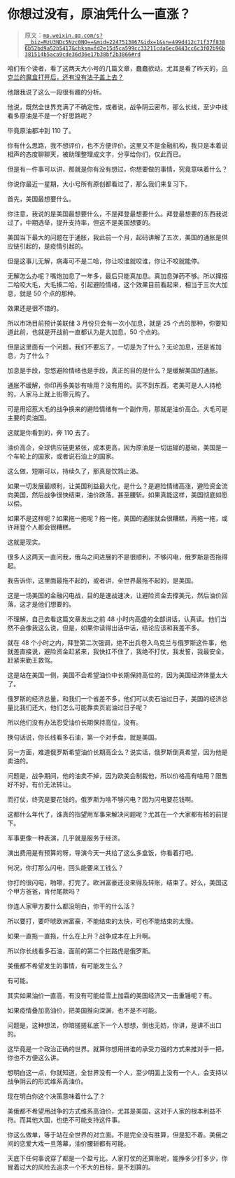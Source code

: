 # 你想过没有，原油凭什么一直涨？

> 原文：[`mp.weixin.qq.com/s?__biz=MzU3NDc5Nzc0NQ==&mid=2247513867&idx=1&sn=499d412c71f37f8386b52bd9a52b5417&chksm=fd2e15d5ca599cc33211cda6ec0443cc6c3f02b96b381514b5aca9cde36d36e17b38bf2b3866#rd`](http://mp.weixin.qq.com/s?__biz=MzU3NDc5Nzc0NQ==&mid=2247513867&idx=1&sn=499d412c71f37f8386b52bd9a52b5417&chksm=fd2e15d5ca599cc33211cda6ec0443cc6c3f02b96b381514b5aca9cde36d36e17b38bf2b3866#rd)

咱们有个读者，看了这两天大小号的几篇文章，蠢蠢欲动。尤其是看了昨天的，[乌克兰的魔盒打开后，还有没有法子盖上去？](http://mp.weixin.qq.com/s?__biz=MzU3NDc5Nzc0NQ==&mid=2247513781&idx=2&sn=c6aa74274c597798780082eeee7c101b&chksm=fd2e146bca599d7d52968c413b1e486f3caa12f21953805f0b1857b14bad455d96dc5989d4f6&scene=21#wechat_redirect)

他跟我说了这么一段很有趣的分析。

他说，既然全世界充满了不确定性，或者说，战争阴云密布，那么长线，至少中线看多原油是不是一个好思路呢？

毕竟原油都冲到 110 了。

你有什么思路，我不想评价，也不方便评价。这里又不是金融机构，我只是本着说相声的态度聊聊天，被助理整理成文字，分享给你们，仅此而已。

但是有一件事可以讲，那就是你有没有想过，你想要做的事情，究竟意味着什么？

你说你最近一星期，大小号所有原创都看过了，那么我们来复习下。

首先，美国最想要什么。

你注意，我说的是美国最想要什么，不是拜登最想要什么。拜登最想要的东西我说过了，中期选举，提升支持率，但这不是美国想要的。

美国当下最大的问题在于通胀，我此前一个月，起码讲解了五次，美国的通胀是供应链引起的，是疫情引起的。

但是这事儿无解，病毒可不是二哈，你让咬谁就咬谁，你让不咬就能停。

无解怎么办呢？嘴炮加息了一年多，最后只能真加息。真加息弹药不够。所以撺掇二哈咬大毛，大毛揍二哈，引起避险情绪，这个效果目前看起来，相当于三次大加息，就是 50 个点的那种。 

效果还是很不错的。

所以市场目前预计美联储 3 月份只会有一次小加息，就是 25 个点的那种，你要知道此前，也就是开战前一直都认为是大加息，50 个点的。 

但是这里面有一个问题，我们不要忘了，一切是为了什么？无论加息，还是省加息，为了什么？

加息是手段，忽悠避险情绪也是手段，真正的目的是什么？是缓解美国的通胀。

通胀不缓解，你印再多美钞有啥用？没有用的。买不到东西，老美可是人人持枪的，人家马上就上街零元购了。

可是用招惹大毛的战争换来的避险情绪有一个副作用，那就是油价高企。大毛可是主要的卖油国。

这就是你看到的，奔 110 去了。

油价高企，全球供应链更紧张，成本更高，因为原油是一切运输的基础，美国是一个车轮上的国家，或者说石油上的国家。

这么做，短期可以，持续久了，那真是饮鸩止渴。

如果一切发展最顺利，让美国利益最大化，是什么？是避险情绪高涨，避险资金流向美国，然后战争很快结束，油价跌落，甚至腰斩。如果真能这样，美国彻底如愿以偿。

如果不是这样呢？如果拖一拖呢？拖一拖，美国的通胀就会很糟糕，再拖一拖，或许拜登个人都会很糟糕。 

这就是现实。

很多人这两天一直问我，俄乌之间进展的不是很顺利，不够闪电，俄罗斯是否拖得起。

我告诉你，这里面最拖不起的，或者讲，全世界最拖不起的，是美国。

这是一场美国的金融闪电战，目的是速战速决，让避险资金去撑美元，然后油价回落，这才是他们想要的。

不理解，自己去看这篇文章发出之前 48 小时内高盛的全部讲话，认真读。他们当然不会像我这么说，但是，如果你读得出话中话，结论应该和我差不多。

就在 48 个小时之内，拜登第二次强调，绝不出兵卷入乌克兰与俄罗斯这件事，他就差直接说，避险资金赶紧来，我快扛不住了，我绝不打仗，我发誓，我最安全，赶紧来勤王救驾。

这是站在美国一侧，美国不会希望油价中长期保持高位的，因为美国经济体量太大了。 

俄罗斯的经济总量，和我们一个省差不多，他们可以卖石油过日子，美国的经济总量比我们还大，他们怎么可能靠卖页岩油过日子呢？

所以他们没有办法忍受油价长期保持高位，没有。

换句话说，你长线看多石油，第一个对手盘，就是美国。

另一方面，难道俄罗斯希望油价长期高企么？说实话，俄罗斯倒真希望，因为他是卖油的。

问题是，战争期间，他的油卖不掉，因为欧美会制裁他，所以价格高有啥用？限售好不好，有价无法转让。

而打仗，终究是要花钱的。俄罗斯为啥不够闪电？因为闪电要花钱啊。

这都什么年代了，谁真的指望用军事来解决问题呢？尤其在一个大家都有核的前提下。

军事更像一种表演，几乎就是服务于经济。

演出费用是有预算的呀，导演今天一共给了这么多盒饭，你看着打吧。

何况，你打那么闪电，回头能要来工钱么？

你打的很闪电，啪嚓，打完了。欧洲富豪还没来得及转账，结束了。好么，美国这个甲方爸爸，肯付尾款吗？

你连人家甲方要什么都没明白，你干的什么活？

所以要打，要吓唬欧洲富豪，不能结束的太快，可也不能结束的太慢。

如果一直拖一直拖，什么在上升？战争成本在上升啊。

所以你长线看多石油，面前的第二个拦路虎是俄罗斯。

美俄都不希望发生的事情，有可能发生么？

有可能。

其实如果油价一直高，有没有可能给雪上加霜的美国经济又一击重锤呢？有。

如果疫情叠加高油价，把美国推向深渊，也不是不可能。

问题是，这种想法，你暗搓搓私底下一个人想想，倒也无妨，你讲，是讲不出口的。

这毕竟是一个政治正确的世界。就算你想用拼谁的承受力强的方式来推对手一把，你也不方便这么讲。 

想明白这一点，你就知道，全世界没有一个人，至少明面上没有一个人，会支持以战争阴云的形式维系高油价。

现在明白你这个决策意味着什么了？

美俄都不希望用战争的方式维系高油价，尤其是美国，这对于人家的根本利益不符。而其他大国，也绝不可能支持这件事。

你这么做单，等于站在全世界的对立面。不是完全没有胜算，但是犯不着。美俄之间的恋爱大戏一旦落幕，油价腰斩都有可能。

天底下任何事说穿了都是一个盈亏比。人家打仗的还算账呢，能挣多少打多少，你冒着过大的风险去追求一个不大的目标，是不划算的。